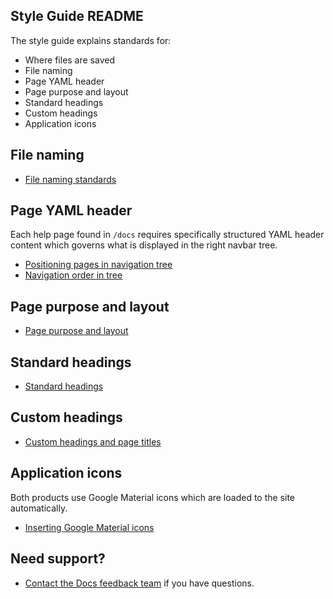 ## Style Guide README

The style guide explains standards for:

* Where files are saved
* File naming
* Page YAML header
* Page purpose and layout
* Standard headings
* Custom headings
* Application icons

## File naming

* [File naming standards](/help-on-help/style-guide/file-naming)

## Page YAML header

Each help page found in `/docs` requires specifically structured YAML header content which governs what is displayed in the right navbar tree.

* [Positioning pages in navigation tree](/help-on-help/style-guide/content-nav-nesting-folder)
* [Navigation order in tree](/help-on-help/style-guide/content-nav-page-order)

## Page purpose and layout

* [Page purpose and layout](/help-on-help/style-guide/page-purpose-layout)

## Standard headings

* [Standard headings](/help-on-help/style-guide/standard-headings)

## Custom headings

* [Custom headings and page titles](/help-on-help/style-guide/custom-heading-page-title)

## Application icons

Both products use Google Material icons which are loaded to the site automatically.

* [Inserting Google Material icons](/help-on-help/style-guide/material-icons)

## Need support?

* [Contact the Docs feedback team](https://app.slack.com/client/T2M810Z29/C02JJQR01EY) if you have questions.
